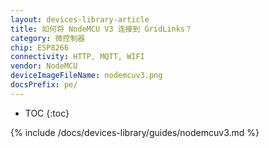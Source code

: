 ```yaml
---
layout: devices-library-article
title: 如何将 NodeMCU V3 连接到 GridLinks？
category: 微控制器
chip: ESP8266
connectivity: HTTP, MQTT, WIFI
vendor: NodeMCU
deviceImageFileName: nodemcuv3.png
docsPrefix: pe/
---
```


* TOC
{:toc}

{% include /docs/devices-library/guides/nodemcuv3.md %}
